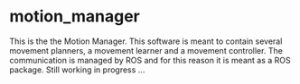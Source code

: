 # motion_manager
This is the the Motion Manager. This software is meant to contain several movement planners, a movement learner and a movement controller. The communication is managed by ROS and for this reason it is meant as a ROS package.  Still working in progress ...
